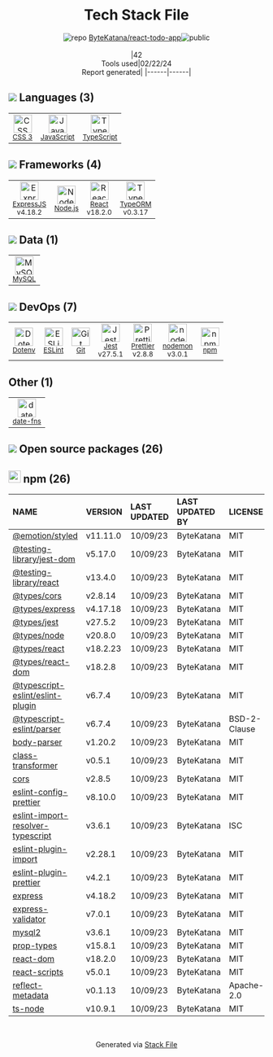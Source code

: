 <!--
&lt;--- Readme.md Snippet without images Start ---&gt;
## Tech Stack
ByteKatana/react-todo-app is built on the following main stack:

- [JavaScript](https://developer.mozilla.org/en-US/docs/Web/JavaScript) – Languages
- [TypeScript](http://www.typescriptlang.org) – Languages
- [ExpressJS](http://expressjs.com/) – Microframeworks (Backend)
- [Node.js](http://nodejs.org/) – Frameworks (Full Stack)
- [React](https://reactjs.org/) – Javascript UI Libraries
- [TypeORM](https://typeorm.io/) – Microframeworks (Backend)
- [MySQL](http://www.mysql.com) – Databases
- [ESLint](http://eslint.org/) – Code Review
- [Jest](http://facebook.github.io/jest/) – Javascript Testing Framework
- [Prettier](https://prettier.io/) – Code Review
- [nodemon](http://nodemon.io/) – node.js Application Monitoring
- [date-fns](https://date-fns.org/) – Javascript Utilities & Libraries

Full tech stack [here](/techstack.md)

&lt;--- Readme.md Snippet without images End ---&gt;

&lt;--- Readme.md Snippet with images Start ---&gt;
## Tech Stack
ByteKatana/react-todo-app is built on the following main stack:

- <img width='25' height='25' src='https://img.stackshare.io/service/1209/javascript.jpeg' alt='JavaScript'/> [JavaScript](https://developer.mozilla.org/en-US/docs/Web/JavaScript) – Languages
- <img width='25' height='25' src='https://img.stackshare.io/service/1612/bynNY5dJ.jpg' alt='TypeScript'/> [TypeScript](http://www.typescriptlang.org) – Languages
- <img width='25' height='25' src='https://img.stackshare.io/service/1163/hashtag.png' alt='ExpressJS'/> [ExpressJS](http://expressjs.com/) – Microframeworks (Backend)
- <img width='25' height='25' src='https://img.stackshare.io/service/1011/n1JRsFeB_400x400.png' alt='Node.js'/> [Node.js](http://nodejs.org/) – Frameworks (Full Stack)
- <img width='25' height='25' src='https://img.stackshare.io/service/1020/OYIaJ1KK.png' alt='React'/> [React](https://reactjs.org/) – Javascript UI Libraries
- <img width='25' height='25' src='https://img.stackshare.io/service/7419/20165699.png' alt='TypeORM'/> [TypeORM](https://typeorm.io/) – Microframeworks (Backend)
- <img width='25' height='25' src='https://img.stackshare.io/service/1025/logo-mysql-170x170.png' alt='MySQL'/> [MySQL](http://www.mysql.com) – Databases
- <img width='25' height='25' src='https://img.stackshare.io/service/3337/Q4L7Jncy.jpg' alt='ESLint'/> [ESLint](http://eslint.org/) – Code Review
- <img width='25' height='25' src='https://img.stackshare.io/service/830/jest.png' alt='Jest'/> [Jest](http://facebook.github.io/jest/) – Javascript Testing Framework
- <img width='25' height='25' src='https://img.stackshare.io/service/7035/default_66f265943abed56bcdbfca1c866a4261b1fbb063.jpg' alt='Prettier'/> [Prettier](https://prettier.io/) – Code Review
- <img width='25' height='25' src='https://img.stackshare.io/service/5577/preview.png' alt='nodemon'/> [nodemon](http://nodemon.io/) – node.js Application Monitoring
- <img width='25' height='25' src='https://img.stackshare.io/service/10865/default_5551fb8853689f607a2bc0d5a09355d5a3d52bf0.png' alt='date-fns'/> [date-fns](https://date-fns.org/) – Javascript Utilities & Libraries

Full tech stack [here](/techstack.md)

&lt;--- Readme.md Snippet with images End ---&gt;
-->
<div align="center">

# Tech Stack File
![](https://img.stackshare.io/repo.svg "repo") [ByteKatana/react-todo-app](https://github.com/ByteKatana/react-todo-app)![](https://img.stackshare.io/public_badge.svg "public")
<br/><br/>
|42<br/>Tools used|02/22/24 <br/>Report generated|
|------|------|
</div>

## <img src='https://img.stackshare.io/languages.svg'/> Languages (3)
<table><tr>
  <td align='center'>
  <img width='36' height='36' src='https://img.stackshare.io/service/6727/css.png' alt='CSS 3'>
  <br>
  <sub><a href="https://developer.mozilla.org/en-US/docs/Web/CSS/CSS3">CSS 3</a></sub>
  <br>
  <sub></sub>
</td>

<td align='center'>
  <img width='36' height='36' src='https://img.stackshare.io/service/1209/javascript.jpeg' alt='JavaScript'>
  <br>
  <sub><a href="https://developer.mozilla.org/en-US/docs/Web/JavaScript">JavaScript</a></sub>
  <br>
  <sub></sub>
</td>

<td align='center'>
  <img width='36' height='36' src='https://img.stackshare.io/service/1612/bynNY5dJ.jpg' alt='TypeScript'>
  <br>
  <sub><a href="http://www.typescriptlang.org">TypeScript</a></sub>
  <br>
  <sub></sub>
</td>

</tr>
</table>

## <img src='https://img.stackshare.io/frameworks.svg'/> Frameworks (4)
<table><tr>
  <td align='center'>
  <img width='36' height='36' src='https://img.stackshare.io/service/1163/hashtag.png' alt='ExpressJS'>
  <br>
  <sub><a href="http://expressjs.com/">ExpressJS</a></sub>
  <br>
  <sub>v4.18.2</sub>
</td>

<td align='center'>
  <img width='36' height='36' src='https://img.stackshare.io/service/1011/n1JRsFeB_400x400.png' alt='Node.js'>
  <br>
  <sub><a href="http://nodejs.org/">Node.js</a></sub>
  <br>
  <sub></sub>
</td>

<td align='center'>
  <img width='36' height='36' src='https://img.stackshare.io/service/1020/OYIaJ1KK.png' alt='React'>
  <br>
  <sub><a href="https://reactjs.org/">React</a></sub>
  <br>
  <sub>v18.2.0</sub>
</td>

<td align='center'>
  <img width='36' height='36' src='https://img.stackshare.io/service/7419/20165699.png' alt='TypeORM'>
  <br>
  <sub><a href="https://typeorm.io/">TypeORM</a></sub>
  <br>
  <sub>v0.3.17</sub>
</td>

</tr>
</table>

## <img src='https://img.stackshare.io/databases.svg'/> Data (1)
<table><tr>
  <td align='center'>
  <img width='36' height='36' src='https://img.stackshare.io/service/1025/logo-mysql-170x170.png' alt='MySQL'>
  <br>
  <sub><a href="http://www.mysql.com">MySQL</a></sub>
  <br>
  <sub></sub>
</td>

</tr>
</table>

## <img src='https://img.stackshare.io/devops.svg'/> DevOps (7)
<table><tr>
  <td align='center'>
  <img width='36' height='36' src='https://img.stackshare.io/service/8067/default_90dcb1286af7685c68df319c764b80704df1155b.png' alt='Dotenv'>
  <br>
  <sub><a href="https://github.com/motdotla/dotenv">Dotenv</a></sub>
  <br>
  <sub></sub>
</td>

<td align='center'>
  <img width='36' height='36' src='https://img.stackshare.io/service/3337/Q4L7Jncy.jpg' alt='ESLint'>
  <br>
  <sub><a href="http://eslint.org/">ESLint</a></sub>
  <br>
  <sub></sub>
</td>

<td align='center'>
  <img width='36' height='36' src='https://img.stackshare.io/service/1046/git.png' alt='Git'>
  <br>
  <sub><a href="http://git-scm.com/">Git</a></sub>
  <br>
  <sub></sub>
</td>

<td align='center'>
  <img width='36' height='36' src='https://img.stackshare.io/service/830/jest.png' alt='Jest'>
  <br>
  <sub><a href="http://facebook.github.io/jest/">Jest</a></sub>
  <br>
  <sub>v27.5.1</sub>
</td>

<td align='center'>
  <img width='36' height='36' src='https://img.stackshare.io/service/7035/default_66f265943abed56bcdbfca1c866a4261b1fbb063.jpg' alt='Prettier'>
  <br>
  <sub><a href="https://prettier.io/">Prettier</a></sub>
  <br>
  <sub>v2.8.8</sub>
</td>

<td align='center'>
  <img width='36' height='36' src='https://img.stackshare.io/service/5577/preview.png' alt='nodemon'>
  <br>
  <sub><a href="http://nodemon.io/">nodemon</a></sub>
  <br>
  <sub>v3.0.1</sub>
</td>

<td align='center'>
  <img width='36' height='36' src='https://img.stackshare.io/service/1120/lejvzrnlpb308aftn31u.png' alt='npm'>
  <br>
  <sub><a href="https://www.npmjs.com/">npm</a></sub>
  <br>
  <sub></sub>
</td>

</tr>
</table>

## Other (1)
<table><tr>
  <td align='center'>
  <img width='36' height='36' src='https://img.stackshare.io/service/10865/default_5551fb8853689f607a2bc0d5a09355d5a3d52bf0.png' alt='date-fns'>
  <br>
  <sub><a href="https://date-fns.org/">date-fns</a></sub>
  <br>
  <sub></sub>
</td>

</tr>
</table>


## <img src='https://img.stackshare.io/group.svg' /> Open source packages (26)</h2>

## <img width='24' height='24' src='https://img.stackshare.io/service/1120/lejvzrnlpb308aftn31u.png'/> npm (26)

|NAME|VERSION|LAST UPDATED|LAST UPDATED BY|LICENSE|VULNERABILITIES|
|:------|:------|:------|:------|:------|:------|
|[@emotion/styled](https://www.npmjs.com/@emotion/styled)|v11.11.0|10/09/23|ByteKatana |MIT|N/A|
|[@testing-library/jest-dom](https://www.npmjs.com/@testing-library/jest-dom)|v5.17.0|10/09/23|ByteKatana |MIT|N/A|
|[@testing-library/react](https://www.npmjs.com/@testing-library/react)|v13.4.0|10/09/23|ByteKatana |MIT|N/A|
|[@types/cors](https://www.npmjs.com/@types/cors)|v2.8.14|10/09/23|ByteKatana |MIT|N/A|
|[@types/express](https://www.npmjs.com/@types/express)|v4.17.18|10/09/23|ByteKatana |MIT|N/A|
|[@types/jest](https://www.npmjs.com/@types/jest)|v27.5.2|10/09/23|ByteKatana |MIT|N/A|
|[@types/node](https://www.npmjs.com/@types/node)|v20.8.0|10/09/23|ByteKatana |MIT|N/A|
|[@types/react](https://www.npmjs.com/@types/react)|v18.2.23|10/09/23|ByteKatana |MIT|N/A|
|[@types/react-dom](https://www.npmjs.com/@types/react-dom)|v18.2.8|10/09/23|ByteKatana |MIT|N/A|
|[@typescript-eslint/eslint-plugin](https://www.npmjs.com/@typescript-eslint/eslint-plugin)|v6.7.4|10/09/23|ByteKatana |MIT|N/A|
|[@typescript-eslint/parser](https://www.npmjs.com/@typescript-eslint/parser)|v6.7.4|10/09/23|ByteKatana |BSD-2-Clause|N/A|
|[body-parser](https://www.npmjs.com/body-parser)|v1.20.2|10/09/23|ByteKatana |MIT|N/A|
|[class-transformer](https://www.npmjs.com/class-transformer)|v0.5.1|10/09/23|ByteKatana |MIT|N/A|
|[cors](https://www.npmjs.com/cors)|v2.8.5|10/09/23|ByteKatana |MIT|N/A|
|[eslint-config-prettier](https://www.npmjs.com/eslint-config-prettier)|v8.10.0|10/09/23|ByteKatana |MIT|N/A|
|[eslint-import-resolver-typescript](https://www.npmjs.com/eslint-import-resolver-typescript)|v3.6.1|10/09/23|ByteKatana |ISC|N/A|
|[eslint-plugin-import](https://www.npmjs.com/eslint-plugin-import)|v2.28.1|10/09/23|ByteKatana |MIT|N/A|
|[eslint-plugin-prettier](https://www.npmjs.com/eslint-plugin-prettier)|v4.2.1|10/09/23|ByteKatana |MIT|N/A|
|[express](https://www.npmjs.com/express)|v4.18.2|10/09/23|ByteKatana |MIT|N/A|
|[express-validator](https://www.npmjs.com/express-validator)|v7.0.1|10/09/23|ByteKatana |MIT|N/A|
|[mysql2](https://www.npmjs.com/mysql2)|v3.6.1|10/09/23|ByteKatana |MIT|N/A|
|[prop-types](https://www.npmjs.com/prop-types)|v15.8.1|10/09/23|ByteKatana |MIT|N/A|
|[react-dom](https://www.npmjs.com/react-dom)|v18.2.0|10/09/23|ByteKatana |MIT|N/A|
|[react-scripts](https://www.npmjs.com/react-scripts)|v5.0.1|10/09/23|ByteKatana |MIT|N/A|
|[reflect-metadata](https://www.npmjs.com/reflect-metadata)|v0.1.13|10/09/23|ByteKatana |Apache-2.0|N/A|
|[ts-node](https://www.npmjs.com/ts-node)|v10.9.1|10/09/23|ByteKatana |MIT|N/A|

<br/>
<div align='center'>

Generated via [Stack File](https://github.com/marketplace/stack-file)

